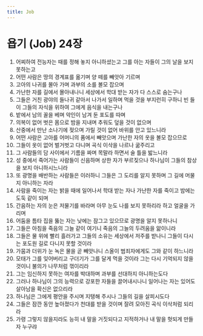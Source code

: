 ```yaml
---
title: Job
---
```


# 욥기 (Job) 24장
1. 어찌하여 전능자는 때를 정해 놓지 아니하셨는고 그를 아는 자들이 그의 날을 보지 못하는고
1. 어떤 사람은 땅의 경계표를 옮기며 양 떼를 빼앗아 기르며
1. 고아의 나귀를 몰아 가며 과부의 소를 볼모 잡으며
1. 가난한 자를 길에서 몰아내나니 세상에서 학대 받는 자가 다 스스로 숨는구나
1. 그들은 거친 광야의 들나귀 같아서 나가서 일하며 먹을 것을 부지런히 구하니 빈 들이 그들의 자식을 위하여 그에게 음식을 내는구나
1. 밭에서 남의 꼴을 베며 악인이 남겨 둔 포도를 따며
1. 의복이 없어 벗은 몸으로 밤을 지내며 추워도 덮을 것이 없으며
1. 산중에서 만난 소나기에 젖으며 가릴 것이 없어 바위를 안고 있느니라
1. 어떤 사람은 고아를 어머니의 품에서 빼앗으며 가난한 자의 옷을 볼모 잡으므로
1. 그들이 옷이 없어 벌거벗고 다니며 곡식 이삭을 나르나 굶주리고
1. 그 사람들의 담 사이에서 기름을 짜며 목말라 하면서 술 틀을 밟느니라
1. 성 중에서 죽어가는 사람들이 신음하며 상한 자가 부르짖으나 하나님이 그들의 참상을 보지 아니하시느니라
1. 또 광명을 배반하는 사람들은 이러하니 그들은 그 도리를 알지 못하며 그 길에 머물지 아니하는 자라
1. 사람을 죽이는 자는 밝을 때에 일어나서 학대 받는 자나 가난한 자를 죽이고 밤에는 도둑 같이 되며
1. 간음하는 자의 눈은 저물기를 바라며 아무 눈도 나를 보지 못하리라 하고 얼굴을 가리며
1. 어둠을 틈타 집을 뚫는 자는 낮에는 잠그고 있으므로 광명을 알지 못하나니
1. 그들은 아침을 죽음의 그늘 같이 여기니 죽음의 그늘의 두려움을 앎이니라
1. 그들은 물 위에 빨리 흘러가고 그들의 소유는 세상에서 저주를 받나니 그들이 다시는 포도원 길로 다니지 못할 것이라
1. 가뭄과 더위가 눈 녹은 물을 곧 빼앗나니 스올이 범죄자에게도 그와 같이 하느니라
1. 모태가 그를 잊어버리고 구더기가 그를 달게 먹을 것이라 그는 다시 기억되지 않을 것이니 불의가 나무처럼 꺾이리라
1. 그는 임신하지 못하는 여자를 박대하며 과부를 선대하지 아니하는도다
1. 그러나 하나님이 그의 능력으로 강포한 자들을 끌어내시나니 일어나는 자는 있어도 살아남을 확신은 없으리라
1. 하나님은 그에게 평안을 주시며 지탱해 주시나 그들의 길을 살피시도다
1. 그들은 잠깐 동안 높아졌다가 천대를 받을 것이며 잘려 모아진 곡식 이삭처럼 되리라
1. 가령 그렇지 않을지라도 능히 내 말을 거짓되다고 지적하거나 내 말을 헛되게 만들 자 누구랴